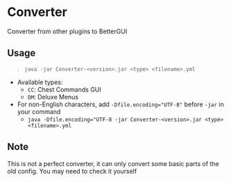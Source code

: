 # Converter
Converter from other plugins to BetterGUI

## Usage
> `java -jar Converter-<version>.jar <type> <filename>.yml`
* Available types:
  * `CC`: Chest Commands GUI
  * `DM`: Deluxe Menus
* For non-English characters, add `-Dfile.encoding="UTF-8"` before `-jar` in your command
  * `java -Dfile.encoding="UTF-8 -jar Converter-<version>.jar <type> <filename>.yml`

## Note
This is not a perfect converter, it can only convert some basic parts of the old config.
You may need to check it yourself
